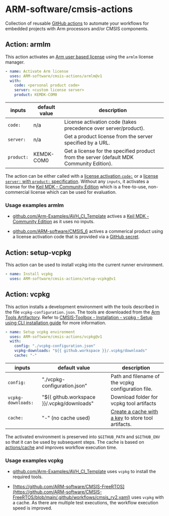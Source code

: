 # ARM-software/cmsis-actions

<!-- markdownlint-disable MD013 -->
Collection of reusable [GitHub actions](https://github.com/features/actions) to automate your workflows
for embedded projects with Arm processors and/or CMSIS components.

## Action: armlm

This action activates an
[Arm user based license](https://developer.arm.com/documentation/102516/1-2/Activate-and-deactivate-your-product-license/Activate-your-product-using-a-license-server)
using the `armlm` license manager.

```yaml
- name: Activate Arm license
  uses: ARM-software/cmsis-actions/armlm@v1
  with:
    code: <personal product code>
    server: <custom license server>
    product: KEMDK-COM0
```

inputs     | default value | description
-----------|---------------|--------------
`code:`    | n/a           | License activation code (takes precedence over server/product).
`server:`  | n/a           | Get a product license from the server specified by a URL.
`product:` | KEMDK-COM0    | Get a license for the specified product from the server (default MDK Community Edition).

The action can be either called with a
[license activation `code:`](https://developer.arm.com/documentation/102516/1-2/Activate-and-deactivate-your-product-license/Activate-your-product-using-an-activation-code)
or a [license `server:`  with `product:` specification](https://developer.arm.com/documentation/102516/1-2/Activate-and-deactivate-your-product-license/Activate-your-product-using-a-license-server).
Without any `inputs`, it activates a license for the [Keil MDK - Community Edition](https://www.keil.arm.com/keil-mdk/) which is a free-to-use,
non-commercial license which can be used for evaluation.

### Usage examples armlm

- [github.com/Arm-Examples/AVH_CI_Template](https://github.com/Arm-Examples/AVH_CI_Template/blob/main/.github/workflows/basic.yml) actives a
  [Keil MDK - Community Edition](https://www.keil.arm.com/keil-mdk/) as it uses no inputs.

- [github.com/ARM-software/CMSIS_6](https://github.com/ARM-software/CMSIS_6/blob/main/.github/workflows/corevalidation.yml) actives a commerical product using a license activation code
  that is provided via a [GitHub secret](https://docs.github.com/en/actions/security-guides/using-secrets-in-github-actions).

## Action: setup-vcpkg

This action can be used to install vcpkg into the current runner environment.

```yaml
- name: Install vcpkg
  uses: ARM-software/cmsis-actions/setup-vcpkg@v1
```

## Action: vcpkg

This action installs a development environment with the tools described in the file `vcpkg-configuration.json`.
The tools are downloaded from the [Arm Tools Artifactory](https://artifacts.tools.arm.com).
Refer to [CMSIS-Toolbox - Installation - vcpkg - Setup using CLI  installation guide](https://github.com/Open-CMSIS-Pack/cmsis-toolbox/blob/main/docs/installation.md#vcpkg---setup-using-cli)
for more information.

```yaml
- name: Setup vcpkg environment
  uses: ARM-software/cmsis-actions/vcpkg@v1
  with:
    config: "./vcpkg-configuration.json"
    vcpkg-downloads: "${{ github.workspace }}/.vcpkg/downloads"
    cache: "-"
```

inputs              | default value                              | description
--------------------|--------------------------------------------|--------------
`config:`           | "./vcpkg-configuration.json"               | Path and filename of the vcpkg configuration file.
`vcpkg-downloads:`  | "${{ github.workspace }}/.vcpkg/downloads" | Download folder for vcpkg tool artifacts
`cache:`            | "-" (no cache used)                        | [Create a cache with a key](https://github.com/actions/cache?tab=readme-ov-file#creating-a-cache-key) to store tool artifacts.

The activated environment is preserved into `$GITHUB_PATH` and `$GITHUB_ENV` so that it can be used by subsequent steps. The cache is based on
[actions/cache](https://github.com/actions/cache) and improves workflow execution time.

### Usage examples vcpkg

- [github.com/Arm-Examples/AVH_CI_Template](https://github.com/Arm-Examples/AVH_CI_Template/blob/main/.github/workflows/basic.yml) uses `vcpkg` to install the required tools.

- [https://github.com/ARM-software/CMSIS-FreeRTOS](https://github.com/ARM-software/CMSIS-FreeRTOS/blob/main/.github/workflows/cmsis_rv2.yaml)
  uses `vcpkg` with a cache. As there are multiple test executions, the workflow execution speed is improved.
